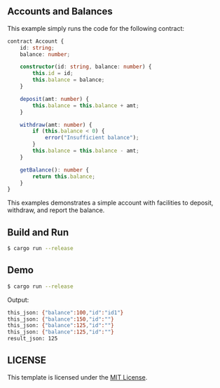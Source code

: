 ## Accounts and Balances

This example simply runs the code for the following contract:

```typescript
contract Account {
    id: string;
    balance: number;

    constructor(id: string, balance: number) {
        this.id = id;
        this.balance = balance;
    }

    deposit(amt: number) {
        this.balance = this.balance + amt;
    }

    withdraw(amt: number) {
        if (this.balance < 0) {
            error("Insufficient balance");
        }
        this.balance = this.balance - amt;
    }

    getBalance(): number {
        return this.balance;
    }
}
```

This examples demonstrates a simple account with facilities to deposit, withdraw, and report the balance.

## Build and Run

```bash
$ cargo run --release
```

## Demo

```bash
$ cargo run --release
```

Output:

```bash
this_json: {"balance":100,"id":"id1"}
this_json: {"balance":150,"id":""}
this_json: {"balance":125,"id":""}
this_json: {"balance":125,"id":""}
result_json: 125
```

## LICENSE

This template is licensed under the [MIT License](../LICENSE.md).
